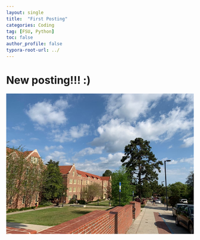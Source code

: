 ```yaml
---
layout: single
title:  "First Posting"
categories: Coding
tag: [FSU, Python]
toc: false
author_profile: false
typora-root-url: ../
---
```


# New posting!!! :)



![KakaoTalk_20210129_113109202_17](/images/2023-04-13-first/KakaoTalk_20210129_113109202_17.jpg )
